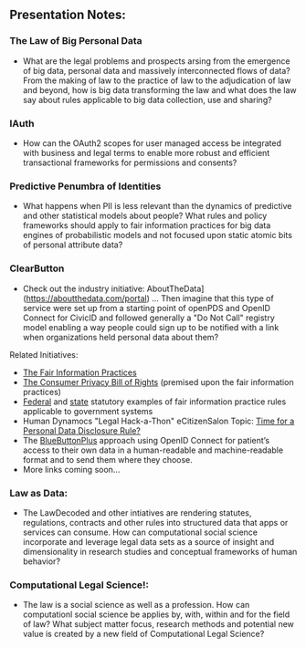 ## Presentation Notes:


### The Law of Big Personal Data
* What are the legal problems and prospects arsing from the emergence of big data, personal data and massively interconnected flows of data?  From the making of law to the practice of law to the adjudication of law and beyond, how is big data transforming the law and what does the law say about rules applicable to big data collection, use and sharing? 

### IAuth 
* How can the OAuth2 scopes for user managed access be integrated with business and legal terms to enable more robust and efficient transactional frameworks for permissions and consents? 

### Predictive Penumbra of Identities 
* What happens when PII is less relevant than the dynamics of predictive and other statistical models about people?  What rules and policy frameworks should apply to fair information practices for big data engines of probabilistic models and not focused upon static atomic bits of personal attribute data? 

### ClearButton
 * Check out the industry initiative: AboutTheData](https://aboutthedata.com/portal) ... Then imagine that this type of service were set up from a starting point of openPDS and OpenID Connect for CivicID and followed generally a "Do Not Call" registry model enabling a way people could sign up to be notified with a link when organizations held personal data about them? 

Related Initiatives: 
- [The Fair Information Practices](bobgellman.com/rg-docs/rg-FIPShistory.pdf)  
- [The Consumer Privacy Bill of Rights](http://www.whitehouse.gov/the-press-office/2012/02/23/we-can-t-wait-obama-administration-unveils-blueprint-privacy-bill-rights) (premised upon the fair information practices)  
- [Federal](http://www.law.cornell.edu/uscode/text/5/552a) and [state](https://malegislature.gov/Laws/GeneralLaws/PartI/TitleX/Chapter66A) statutory examples of fair information practice rules applicable to government systems  
- Human Dynamocs "Legal Hack-a-Thon" eCitizenSalon Topic: [Time for a Personal Data Disclosure Rule?](http://www.ecitizen.tv/2013/06/time-for-personal-data-disclosure-rule.html)  
- The [BlueButtonPlus](http://bluebuttonplus.org/) approach using OpenID Connect for patient’s access to their own data in a human-readable and machine-readable format and to send them where they choose.
- More links coming soon...

### Law as Data:
* The LawDecoded and other intiatives are rendering statutes, regulations, contracts and other rules into structured data that apps or services can consume.  How can computational social science incorporate and leverage legal data sets as a source of insight and dimensionality in research studies and conceptual frameworks of human behavior? 

### Computational Legal Science!:  
* The law is a social science as well as a profession.  How can computationl social science be applies by, with, within and for the field of law?  What subject matter focus, research methods and potential new value is created by a new field of Computational Legal Science?  
